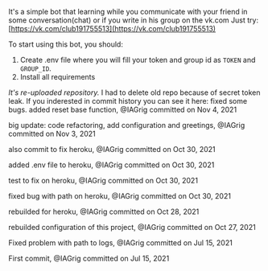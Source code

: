 It's a simple bot that learning while you communicate with your friend in some conversation(chat) or if you
write in his group on the vk.com 
Just try: [https://vk.com/club191755513](https://vk.com/club191755513)


To start using this bot, you should: 
1. Create .env file where you will fill your token and group id as `TOKEN` and `GROUP_ID`.
2. Install all requirements

*It's re-uploaded repository.* I had to delete old repo because of secret token leak. If you inderested in commit history you can see it here:
fixed some bugs. added reset base function, @IAGrig committed on Nov 4, 2021

big update: code refactoring, add configuration and greetings, @IAGrig committed on Nov 3, 2021

also commit to fix heroku, @IAGrig committed on Oct 30, 2021

added .env file to heroku, @IAGrig committed on Oct 30, 2021

test to fix on heroku, @IAGrig committed on Oct 30, 2021

fixed bug with path on heroku, @IAGrig committed on Oct 30, 2021

rebuilded for heroku, @IAGrig committed on Oct 28, 2021

rebuilded configuration of this project, @IAGrig committed on Oct 27, 2021

Fixed problem with path to logs, @IAGrig committed on Jul 15, 2021

First commit, @IAGrig committed on Jul 15, 2021
